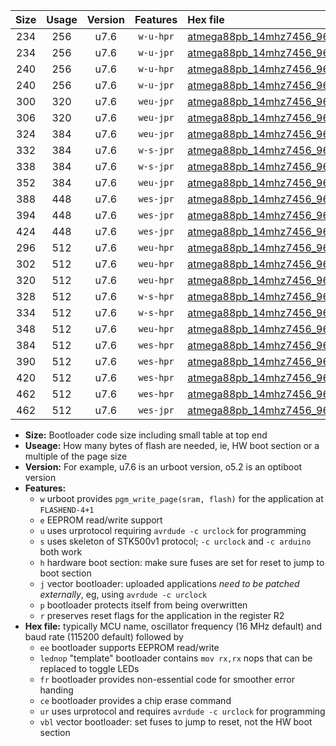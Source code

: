 |Size|Usage|Version|Features|Hex file|
|:-:|:-:|:-:|:-:|:--|
|234|256|u7.6|`w-u-hpr`|[atmega88pb_14mhz7456_9600bps_ur.hex](https://raw.githubusercontent.com/stefanrueger/urboot/main/atmega88pb_14mhz7456_9600bps_ur.hex)|
|234|256|u7.6|`w-u-jpr`|[atmega88pb_14mhz7456_9600bps_ur_vbl.hex](https://raw.githubusercontent.com/stefanrueger/urboot/main/atmega88pb_14mhz7456_9600bps_ur_vbl.hex)|
|240|256|u7.6|`w-u-hpr`|[atmega88pb_14mhz7456_9600bps_lednop_ur.hex](https://raw.githubusercontent.com/stefanrueger/urboot/main/atmega88pb_14mhz7456_9600bps_lednop_ur.hex)|
|240|256|u7.6|`w-u-jpr`|[atmega88pb_14mhz7456_9600bps_lednop_ur_vbl.hex](https://raw.githubusercontent.com/stefanrueger/urboot/main/atmega88pb_14mhz7456_9600bps_lednop_ur_vbl.hex)|
|300|320|u7.6|`weu-jpr`|[atmega88pb_14mhz7456_9600bps_ee_ur_vbl.hex](https://raw.githubusercontent.com/stefanrueger/urboot/main/atmega88pb_14mhz7456_9600bps_ee_ur_vbl.hex)|
|306|320|u7.6|`weu-jpr`|[atmega88pb_14mhz7456_9600bps_ee_lednop_ur_vbl.hex](https://raw.githubusercontent.com/stefanrueger/urboot/main/atmega88pb_14mhz7456_9600bps_ee_lednop_ur_vbl.hex)|
|324|384|u7.6|`weu-jpr`|[atmega88pb_14mhz7456_9600bps_ee_lednop_fr_ur_vbl.hex](https://raw.githubusercontent.com/stefanrueger/urboot/main/atmega88pb_14mhz7456_9600bps_ee_lednop_fr_ur_vbl.hex)|
|332|384|u7.6|`w-s-jpr`|[atmega88pb_14mhz7456_9600bps_vbl.hex](https://raw.githubusercontent.com/stefanrueger/urboot/main/atmega88pb_14mhz7456_9600bps_vbl.hex)|
|338|384|u7.6|`w-s-jpr`|[atmega88pb_14mhz7456_9600bps_lednop_vbl.hex](https://raw.githubusercontent.com/stefanrueger/urboot/main/atmega88pb_14mhz7456_9600bps_lednop_vbl.hex)|
|352|384|u7.6|`weu-jpr`|[atmega88pb_14mhz7456_9600bps_ee_lednop_fr_ce_ur_vbl.hex](https://raw.githubusercontent.com/stefanrueger/urboot/main/atmega88pb_14mhz7456_9600bps_ee_lednop_fr_ce_ur_vbl.hex)|
|388|448|u7.6|`wes-jpr`|[atmega88pb_14mhz7456_9600bps_ee_vbl.hex](https://raw.githubusercontent.com/stefanrueger/urboot/main/atmega88pb_14mhz7456_9600bps_ee_vbl.hex)|
|394|448|u7.6|`wes-jpr`|[atmega88pb_14mhz7456_9600bps_ee_lednop_vbl.hex](https://raw.githubusercontent.com/stefanrueger/urboot/main/atmega88pb_14mhz7456_9600bps_ee_lednop_vbl.hex)|
|424|448|u7.6|`wes-jpr`|[atmega88pb_14mhz7456_9600bps_ee_lednop_fr_vbl.hex](https://raw.githubusercontent.com/stefanrueger/urboot/main/atmega88pb_14mhz7456_9600bps_ee_lednop_fr_vbl.hex)|
|296|512|u7.6|`weu-hpr`|[atmega88pb_14mhz7456_9600bps_ee_ur.hex](https://raw.githubusercontent.com/stefanrueger/urboot/main/atmega88pb_14mhz7456_9600bps_ee_ur.hex)|
|302|512|u7.6|`weu-hpr`|[atmega88pb_14mhz7456_9600bps_ee_lednop_ur.hex](https://raw.githubusercontent.com/stefanrueger/urboot/main/atmega88pb_14mhz7456_9600bps_ee_lednop_ur.hex)|
|320|512|u7.6|`weu-hpr`|[atmega88pb_14mhz7456_9600bps_ee_lednop_fr_ur.hex](https://raw.githubusercontent.com/stefanrueger/urboot/main/atmega88pb_14mhz7456_9600bps_ee_lednop_fr_ur.hex)|
|328|512|u7.6|`w-s-hpr`|[atmega88pb_14mhz7456_9600bps.hex](https://raw.githubusercontent.com/stefanrueger/urboot/main/atmega88pb_14mhz7456_9600bps.hex)|
|334|512|u7.6|`w-s-hpr`|[atmega88pb_14mhz7456_9600bps_lednop.hex](https://raw.githubusercontent.com/stefanrueger/urboot/main/atmega88pb_14mhz7456_9600bps_lednop.hex)|
|348|512|u7.6|`weu-hpr`|[atmega88pb_14mhz7456_9600bps_ee_lednop_fr_ce_ur.hex](https://raw.githubusercontent.com/stefanrueger/urboot/main/atmega88pb_14mhz7456_9600bps_ee_lednop_fr_ce_ur.hex)|
|384|512|u7.6|`wes-hpr`|[atmega88pb_14mhz7456_9600bps_ee.hex](https://raw.githubusercontent.com/stefanrueger/urboot/main/atmega88pb_14mhz7456_9600bps_ee.hex)|
|390|512|u7.6|`wes-hpr`|[atmega88pb_14mhz7456_9600bps_ee_lednop.hex](https://raw.githubusercontent.com/stefanrueger/urboot/main/atmega88pb_14mhz7456_9600bps_ee_lednop.hex)|
|420|512|u7.6|`wes-hpr`|[atmega88pb_14mhz7456_9600bps_ee_lednop_fr.hex](https://raw.githubusercontent.com/stefanrueger/urboot/main/atmega88pb_14mhz7456_9600bps_ee_lednop_fr.hex)|
|462|512|u7.6|`wes-hpr`|[atmega88pb_14mhz7456_9600bps_ee_lednop_fr_ce.hex](https://raw.githubusercontent.com/stefanrueger/urboot/main/atmega88pb_14mhz7456_9600bps_ee_lednop_fr_ce.hex)|
|462|512|u7.6|`wes-jpr`|[atmega88pb_14mhz7456_9600bps_ee_lednop_fr_ce_vbl.hex](https://raw.githubusercontent.com/stefanrueger/urboot/main/atmega88pb_14mhz7456_9600bps_ee_lednop_fr_ce_vbl.hex)|

- **Size:** Bootloader code size including small table at top end
- **Useage:** How many bytes of flash are needed, ie, HW boot section or a multiple of the page size
- **Version:** For example, u7.6 is an urboot version, o5.2 is an optiboot version
- **Features:**
  + `w` urboot provides `pgm_write_page(sram, flash)` for the application at `FLASHEND-4+1`
  + `e` EEPROM read/write support
  + `u` uses urprotocol requiring `avrdude -c urclock` for programming
  + `s` uses skeleton of STK500v1 protocol; `-c urclock` and `-c arduino` both work
  + `h` hardware boot section: make sure fuses are set for reset to jump to boot section
  + `j` vector bootloader: uploaded applications *need to be patched externally*, eg, using `avrdude -c urclock`
  + `p` bootloader protects itself from being overwritten
  + `r` preserves reset flags for the application in the register R2
- **Hex file:** typically MCU name, oscillator frequency (16 MHz default) and baud rate (115200 default) followed by
  + `ee` bootloader supports EEPROM read/write
  + `lednop` "template" bootloader contains `mov rx,rx` nops that can be replaced to toggle LEDs
  + `fr` bootloader provides non-essential code for smoother error handing
  + `ce` bootloader provides a chip erase command
  + `ur` uses urprotocol and requires `avrdude -c urclock` for programming
  + `vbl` vector bootloader: set fuses to jump to reset, not the HW boot section
